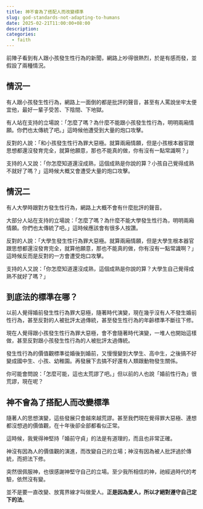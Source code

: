 ```yaml
---
title: 神不會為了搭配人而改變標準
slug: god-standards-not-adapting-to-humans
date: 2025-02-21T11:00:00+08:00
description:
categories:
  - faith
---
```


前陣子看到有人跟小孩發生性行為的新聞，網路上吵得很熱烈，於是有感而發，並假設了兩種情況。

## 情況一

有人跟小孩發生性行為，網路上一面倒的都是批評的聲音，甚至有人罵說坐牢太便宜他，最好一輩子受苦、下陰間、下地獄。

有人站在支持的立場說：「怎麼了嗎？為什麼不能跟小孩發生性行為，明明兩廂情願。你們也太傳統了吧。」這時候他遭受到大量的炮口攻擊。

反對的人說：「和小孩發生性行為罪大惡極。就算兩廂情願，但是小孩根本器官跟思想都還沒發育完全，就算他願意，那也不能真的做，你有沒有一點常識啊？」

支持的人又說：「你怎麼知道還沒成熟，這個成熟是你說的算？小孩自己覺得成熟不就好了嗎？」這時候大概又會遭受大量的炮口攻擊。

## 情況二

有人大學時跟對方發生性行為，網路上大概不會有什麼批評的聲音。

大部分人站在支持的立場說：「怎麼了嗎？為什麼不能大學發生性行為，明明兩廂情願。你們也太傳統了吧。」這時候應該會有很多人按讚。

反對的人說：「大學生發生性行為罪大惡極。就算兩廂情願，但是大學生根本器官跟思想都還沒發育完全，就算他願意，那也不能真的做，你有沒有一點常識啊？」這時候反而是反對的一方會遭受炮口攻擊。

支持的人又說：「你怎麼知道還沒成熟，這個成熟是你說的算？大學生自己覺得成熟不就好了嗎？」

## 到底法的標準在哪？

以前人覺得婚前發生性行為罪大惡極，隨著時代演變，現在幾乎沒有人不發生婚前性行為，甚至反對的人被批評太過傳統，甚至發生性行為的年齡標準不斷往下修。

現在人覺得跟小孩發生性行為罪大惡極，會不會隨著時代演變，一堆人也開始這樣做，甚至反對跟小孩發生性行為的人被批評太過傳統。

發生性行為的價值觀標準從婚後到婚前，又慢慢變到大學生、高中生，之後搞不好變成國中生、小孩、幼稚園。再發展下去搞不好還有人類跟動物發生關係。

你可能會問說：「怎麼可能，這也太荒謬了吧。」但以前的人也說「婚前性行為」很荒謬，現在呢？

## 神不會為了搭配人而改變標準

隨著人的思想演變，這些發展只會越來越荒謬。甚至我們現在覺得罪大惡極、連想都沒想過的價值觀，在十年後卻全部都看似正常。

這時候，我覺得神堅持「婚前守貞」的法是有道理的，而且也非常正確。

神沒有因為人的價值觀的演進，而改變自己的立場；神沒有因為被人批評過於傳統，而把法下修。

突然很佩服神，也很感謝神堅守自己的立場。至少我所相信的神，祂經過時代的考驗，依然沒有變。

並不是要一直改變、放寬界線才叫做愛人。**正是因為愛人，所以才絕對遵守自己定下的法**。
